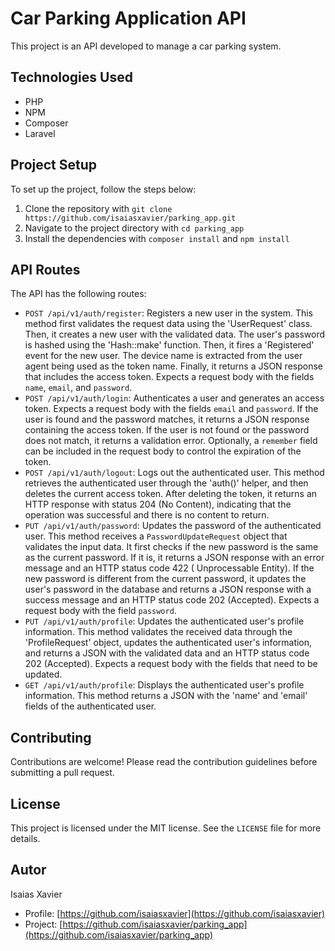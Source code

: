 # Car Parking Application API

This project is an API developed to manage a car parking system.

## Technologies Used

- PHP
- NPM
- Composer
- Laravel

## Project Setup

To set up the project, follow the steps below:

1. Clone the repository with `git clone https://github.com/isaiasxavier/parking_app.git`
2. Navigate to the project directory with `cd parking_app`
3. Install the dependencies with `composer install` and `npm install`

## API Routes

The API has the following routes:

- `POST /api/v1/auth/register`: Registers a new user in the system. This method first validates the request data using
  the 'UserRequest' class. Then, it creates a new user with the validated data. The user's password is hashed using
  the 'Hash::make' function. Then, it fires a 'Registered' event for the new user. The device name is extracted from the
  user agent being used as the token name. Finally, it returns a JSON response that includes the access token. Expects a
  request body with the fields `name`, `email`, and `password`.
- `POST /api/v1/auth/login`: Authenticates a user and generates an access token. Expects a request body with the
  fields  `email` and `password`. If the user is found and the password matches, it returns a JSON response containing
  the access token. If the user is not found or the password does not match, it returns a validation error. Optionally,
  a `remember` field can be included in the request body to control the expiration of the token.
- `POST /api/v1/auth/logout`: Logs out the authenticated user. This method retrieves the authenticated user through
  the 'auth()' helper, and then deletes the current access token. After deleting the token, it returns an HTTP response
  with status 204 (No Content), indicating that the operation was successful and there is no content to return.
- `PUT /api/v1/auth/password`: Updates the password of the authenticated user. This method receives
  a `PasswordUpdateRequest` object that validates the input data. It first checks if the new password is the same as the
  current password. If it is, it returns a JSON response with an error message and an HTTP status code 422 (
  Unprocessable Entity). If the new password is different from the current password, it updates the user's password in
  the database and returns a JSON response with a success message and an HTTP status code 202 (Accepted). Expects a
  request body with the field `password`.
- `PUT /api/v1/auth/profile`: Updates the authenticated user's profile information. This method validates the received
  data through the 'ProfileRequest' object, updates the authenticated user's information, and returns a JSON with the
  validated data and an HTTP status code 202 (Accepted). Expects a request body with the fields that need to be updated.
- `GET /api/v1/auth/profile`: Displays the authenticated user's profile information. This method returns a JSON with
  the 'name' and 'email' fields of the authenticated user.

## Contributing

Contributions are welcome! Please read the contribution guidelines before submitting a pull request.

## License

This project is licensed under the MIT license. See the `LICENSE` file for more details.

## Autor

Isaias Xavier

- Profile: [https://github.com/isaiasxavier](https://github.com/isaiasxavier)
- Project: [https://github.com/isaiasxavier/parking_app](https://github.com/isaiasxavier/parking_app)
